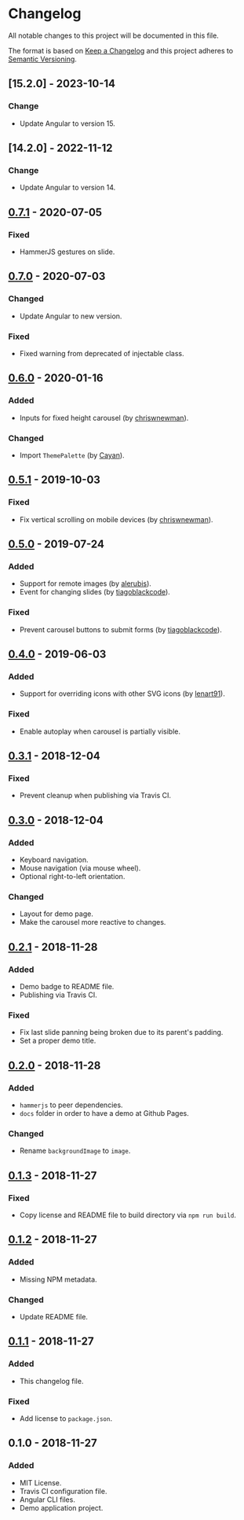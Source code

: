 # Changelog
All notable changes to this project will be documented in this file.

The format is based on [Keep a Changelog](http://keepachangelog.com/en/1.0.0/)
and this project adheres to [Semantic Versioning](http://semver.org/spec/v2.0.0.html).

## [15.2.0] - 2023-10-14
### Change
- Update Angular to version 15.

## [14.2.0] - 2022-11-12
### Change
- Update Angular to version 14.

## [0.7.1] - 2020-07-05
### Fixed
- HammerJS gestures on slide.

## [0.7.0] - 2020-07-03
### Changed
- Update Angular to new version.

### Fixed
- Fixed warning from deprecated of injectable class.

## [0.6.0] - 2020-01-16
### Added
- Inputs for fixed height carousel (by [chriswnewman]).

### Changed
- Import `ThemePalette` (by [Cayan]).

## [0.5.1] - 2019-10-03
### Fixed
- Fix vertical scrolling on mobile devices (by [chriswnewman]).

## [0.5.0] - 2019-07-24
### Added
- Support for remote images (by [alerubis]).
- Event for changing slides (by [tiagoblackcode]).

### Fixed
- Prevent carousel buttons to submit forms (by [tiagoblackcode]).

## [0.4.0] - 2019-06-03
### Added
- Support for overriding icons with other SVG icons (by [lenart91]).

### Fixed
- Enable autoplay when carousel is partially visible.

## [0.3.1] - 2018-12-04
### Fixed
- Prevent cleanup when publishing via Travis CI.

## [0.3.0] - 2018-12-04
### Added
- Keyboard navigation.
- Mouse navigation (via mouse wheel).
- Optional right-to-left orientation.

### Changed
- Layout for demo page.
- Make the carousel more reactive to changes.

## [0.2.1] - 2018-11-28
### Added
- Demo badge to README file.
- Publishing via Travis CI.

### Fixed
- Fix last slide panning being broken due to its parent's padding.
- Set a proper demo title.

## [0.2.0] - 2018-11-28
### Added
- `hammerjs` to peer dependencies.
- `docs` folder in order to have a demo at Github Pages.

### Changed
- Rename `backgroundImage` to `image`.

## [0.1.3] - 2018-11-27
### Fixed
- Copy license and README file to build directory via `npm run build`.

## [0.1.2] - 2018-11-27
### Added
- Missing NPM metadata.

### Changed
- Update README file.

## [0.1.1] - 2018-11-27
### Added
- This changelog file.

### Fixed
- Add license to `package.json`.

## 0.1.0 - 2018-11-27
### Added
- MIT License.
- Travis CI configuration file.
- Angular CLI files.
- Demo application project.

[0.7.1]: https://github.com/gabrielbusarello/material2-carousel/compare/v0.7.0...v0.7.1
[0.7.0]: https://github.com/gbrlsnchs/material2-carousel/compare/master...gabrielbusarello:v0.7.0
[0.6.0]: https://github.com/gbrlsnchs/material2-carousel/compare/v0.5.1...v0.6.0
[0.5.1]: https://github.com/gbrlsnchs/material2-carousel/compare/v0.5.0...v0.5.1
[0.5.0]: https://github.com/gbrlsnchs/material2-carousel/compare/v0.4.0...v0.5.0
[0.4.0]: https://github.com/gbrlsnchs/material2-carousel/compare/v0.3.1...v0.4.0
[0.3.1]: https://github.com/gbrlsnchs/material2-carousel/compare/v0.3.0...v0.3.1
[0.3.0]: https://github.com/gbrlsnchs/material2-carousel/compare/v0.2.1...v0.3.0
[0.2.1]: https://github.com/gbrlsnchs/material2-carousel/compare/v0.2.0...v0.2.1
[0.2.0]: https://github.com/gbrlsnchs/material2-carousel/compare/v0.1.3...v0.2.0
[0.1.3]: https://github.com/gbrlsnchs/material2-carousel/compare/v0.1.2...v0.1.3
[0.1.2]: https://github.com/gbrlsnchs/material2-carousel/compare/v0.1.1...v0.1.2
[0.1.1]: https://github.com/gbrlsnchs/material2-carousel/compare/v0.1.0...v0.1.1

[gbrlsnchs]: https://github.com/gbrlsnchs
[lenart91]: https://github.com/lenart91
[alerubis]: https://github.com/alerubis
[tiagoblackcode]: https://github.com/tiagoblackcode
[chriswnewman]: https://github.com/chriswnewman
[Cayan]: https://github.com/Cayan
